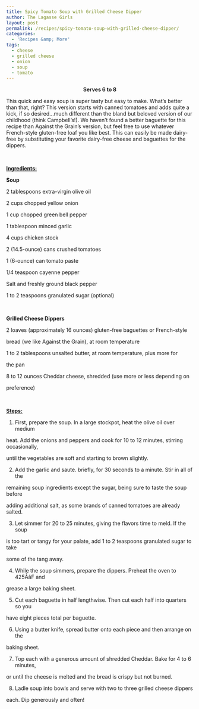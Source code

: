 ```yaml
---
title: Spicy Tomato Soup with Grilled Cheese Dipper
author: The Lagasse Girls
layout: post
permalink: /recipes/spicy-tomato-soup-with-grilled-cheese-dipper/
categories:
  - 'Recipes &amp; More'
tags:
  - cheese
  - grilled cheese
  - onion
  - soup
  - tomato
---
```

<p style="text-align: center;">
  <strong>Serves 6 to 8</strong>
</p>

This quick and easy soup is super tasty but easy to make. What’s better than that, right? This version starts with canned tomatoes and adds quite a kick, if so desired…much different than the bland but beloved version of our childhood (think Campbell’s!). We haven’t found a better baguette for this recipe than Against the Grain’s version, but feel free to use whatever French-style gluten-free loaf you like best. This can easily be made dairy-free by substituting your favorite dairy-free cheese and baguettes for the dippers.

&nbsp;

<span style="text-decoration: underline;"><strong>Ingredients:</strong></span>

**Soup**

2 tablespoons extra-virgin olive oil

2 cups chopped yellow onion

1 cup chopped green bell pepper

1 tablespoon minced garlic

4 cups chicken stock

2 (14.5-ounce) cans crushed tomatoes

1 (6-ounce) can tomato paste

1/4 teaspoon cayenne pepper

Salt and freshly ground black pepper

1 to 2 teaspoons granulated sugar (optional)

&nbsp;

**Grilled Cheese Dippers**

2 loaves (approximately 16 ounces) gluten-free baguettes or French-style

bread (we like Against the Grain), at room temperature

1 to 2 tablespoons unsalted butter, at room temperature, plus more for

the pan

8 to 12 ounces Cheddar cheese, shredded (use more or less depending on

preference)

&nbsp;

<span style="text-decoration: underline;"><strong>Steps:</strong></span>

  1. First, prepare the soup. In a large stockpot, heat the olive oil over medium

heat. Add the onions and peppers and cook for 10 to 12 minutes, stirring occasionally,

until the vegetables are soft and starting to brown slightly.

<ol start="2">
  <li>
    Add the garlic and saute. briefly, for 30 seconds to a minute. Stir in all of the
  </li>
</ol>

remaining soup ingredients except the sugar, being sure to taste the soup before

adding additional salt, as some brands of canned tomatoes are already salted.

<ol start="3">
  <li>
    Let simmer for 20 to 25 minutes, giving the flavors time to meld. If the soup
  </li>
</ol>

is too tart or tangy for your palate, add 1 to 2 teaspoons granulated sugar to take

some of the tang away.

<ol start="4">
  <li>
    While the soup simmers, prepare the dippers. Preheat the oven to 425ÅãF and
  </li>
</ol>

grease a large baking sheet.

<ol start="5">
  <li>
    Cut each baguette in half lengthwise. Then cut each half into quarters so you
  </li>
</ol>

have eight pieces total per baguette.

<ol start="6">
  <li>
    Using a butter knife, spread butter onto each piece and then arrange on the
  </li>
</ol>

baking sheet.

<ol start="7">
  <li>
    Top each with a generous amount of shredded Cheddar. Bake for 4 to 6 minutes,
  </li>
</ol>

or until the cheese is melted and the bread is crispy but not burned.

<ol start="8">
  <li>
    Ladle soup into bowls and serve with two to three grilled cheese dippers
  </li>
</ol>

each. Dip generously and often!
